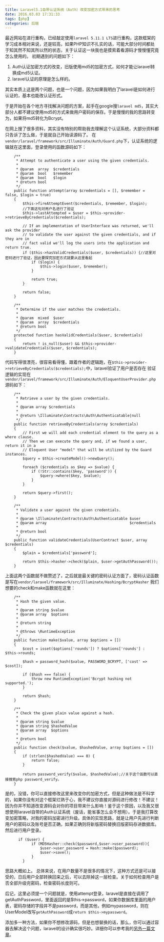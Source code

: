 ```yaml
---
title: Laravel5.1自带认证系统（Auth）改变加密方式带来的思考
date: 2016.03.03 17:31:33
tags: [php]
categories: 后端
---
```



最近网站在进行重构，已经敲定使用`laravel 5.11.1 LTS`进行重构，这款框架的学习成本相对来说，还是较高，如果PHP知识不扎实的话，可能大部分时间都处于知其然不知其所以然的状态，关于认证这一块我也是摸索着看源码才慢慢懂究竟怎么使用的。
初期遇到的问题如下：
1. Auth认证加密方式的改变，旧版使用md5的加密方式，如何才能让laravel转换成md5认证。
1. laravel认证的原理是怎么样的。

其实本质上这是两个问题，也是一个问题，因为如果我明白了laravel是如何进行认证的，基本也能改认证形式。

于是开始在各个地方寻找解决问题的方案，起手在google搜`laravel md5`，其实大部分人都不建议使用md5的方式来做用户密码的保存。于是慢慢的我的思路转变为，如果将md5转化为Bcrypt。

在网上搜了很多资料，其实没有特别的帮助我去理解这个认证系统，大部分资料都只告诉了怎么做，于是就自己开始读源码了。
在`vendor/laravel/framework/src/Illuminate/Auth/Guard.php`下，认证系统的逻辑就在这里面，登录使用的函数源码如下：
```
    /**
     * Attempt to authenticate a user using the given credentials.
     *
     * @param  array  $credentials
     * @param  bool   $remember
     * @param  bool   $login
     * @return bool
     */
    public function attempt(array $credentials = [], $remember = false, $login = true)
    {
        $this->fireAttemptEvent($credentials, $remember, $login);
        //下面这句对用户名进行了验证
        $this->lastAttempted = $user = $this->provider->retrieveByCredentials($credentials);

        // If an implementation of UserInterface was returned, we'll ask the provider
        // to validate the user against the given credentials, and if they are in
        // fact valid we'll log the users into the application and return true.
        if ($this->hasValidCredentials($user, $credentials)) {//这里对密码进行了验证，因此要探究加密方式就要从这里看起
            if ($login) {
                $this->login($user, $remember);
            }

            return true;
        }

        return false;
    }

    /**
     * Determine if the user matches the credentials.
     *
     * @param  mixed  $user
     * @param  array  $credentials
     * @return bool
     */
    protected function hasValidCredentials($user, $credentials)
    {
        return ! is_null($user) && $this->provider->validateCredentials($user, $credentials);
    }
```
代码写得很漂亮，很容易看得懂，跟着作者的逻辑跑，在`$this->provider->retrieveByCredentials($credentials);`中，laravel验证了用户是否存在
验证逻辑的实现在`vendor/laravel/framework/src/Illuminate/Auth/EloquentUserProvider.php`
源码如下：
```
    /**
     * Retrieve a user by the given credentials.
     *
     * @param array $credentials
     *
     * @return \Illuminate\Contracts\Auth\Authenticatable|null
     */
    public function retrieveByCredentials(array $credentials)
    {
        // First we will add each credential element to the query as a where clause.
        // Then we can execute the query and, if we found a user, return it in a
        // Eloquent User "model" that will be utilized by the Guard instances.
        $query = $this->createModel()->newQuery();

        foreach ($credentials as $key => $value) {
            if (!Str::contains($key, 'password')) {
                $query->where($key, $value);
            }
        }

        return $query->first();
    }

    /**
     * Validate a user against the given credentials.
     *
     * @param \Illuminate\Contracts\Auth\Authenticatable $user
     * @param array                                      $credentials
     *
     * @return bool
     */
    public function validateCredentials(UserContract $user, array $credentials)
    {
        $plain = $credentials['password'];

        return $this->hasher->check($plain, $user->getAuthPassword());
    }
```
上面这两个函数就不做赘述了，之后就是最关键的密码认证方面了，密码认证函数是写在`vendor/laravel/framework/src/Illuminate/Hashing/BcryptHasher`
我们想要的check和make函数就在这里：
```
    /**
     * Hash the given value.
     *
     * @param string $value
     * @param array  $options
     *
     * @return string
     *
     * @throws \RuntimeException
     */
    public function make($value, array $options = [])
    {
        $cost = isset($options['rounds']) ? $options['rounds'] : $this->rounds;

        $hash = password_hash($value, PASSWORD_BCRYPT, ['cost' => $cost]);

        if ($hash === false) {
            throw new RuntimeException('Bcrypt hashing not supported.');
        }

        return $hash;
    }

    /**
     * Check the given plain value against a hash.
     *
     * @param string $value
     * @param string $hashedValue
     * @param array  $options
     *
     * @return bool
     */
    public function check($value, $hashedValue, array $options = [])
    {
        if (strlen($hashedValue) === 0) {
            return false;
        }
        
        return password_verify($value, $hashedValue);//关于这个函数可以直接搜索php password_verify。
    }
```
是的，没错，你可以直接修改这里来改变你的加密方式，但是这种做法是不科学的，如果你没有对这个框架烂熟于心，我不建议你直接对源码进行修改！不建议！因为你并不知道改变源码会对你的项目带来什么影响！鉴于这个原因，以及我又很想使用laravel自带的Auth认证系统（废话，能省事怎么会不想用）。于是我打算改变加密策略，对我的密码加密进行升级。具体的实现思路，就是让用户先进行判断用户的密码以及账号是否正确，如果正确则将新版密码替换旧版密码存进数据库。然后进行用户登录。
```
      if ($user) {
            if (MD5Hasher::check($password,$user->user_password)){
                $user->user_password = Hash::make($password);
                $user->save();
            }
        }
```
思路大概如上。
总体来说，在用户数量不是很多的情况下，这种方式还是可以接受的，日后用户全部转换回来之后，可以去除掉这一层检查。关于如何检查用户是否全部升级完密码，检查密码长度则可。

后记，这里必须提一个问题就是，使用attempt登录，laravel是直接在调用了getAuthPassword，里面返回的是$this->password，如果你数据库里面的用户表，密码存储的字段并不是password，而是其他，例如mypassword，则在UserModel改写`getAuthPassword`成`return $this->mypassword`。

添加多一种方法，如果你不想修改源码，但是也想替换的话，那么，你可以通过容器去解决这个问题，laravel的设计确实很巧妙。详细你可以参考我的[另外一篇文章](https://kair.xyz/2016/12/14/laravel-use-md5/)。